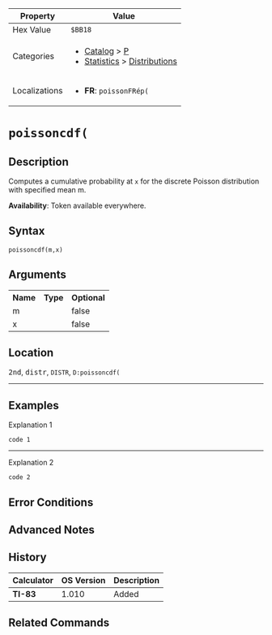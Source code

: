 | Property      | Value |
|---------------|-------|
| Hex Value     | `$BB18`|
| Categories    | <ul><li>[Catalog](../categories/Catalog.md) > [P](../categories/Catalog.md#P)</li><li>[Statistics](../categories/Statistics.md) > [Distributions](../categories/Statistics.md#Distributions)</li></ul> |
| Localizations | <ul><li><b>FR</b>: `poissonFRép(`</li></ul> |

# `poissoncdf(`

## Description
Computes a cumulative probability at `x` for the discrete Poisson distribution with specified mean m.


<b>Availability</b>: Token available everywhere.

## Syntax
`poissoncdf(m,x)`

## Arguments
<table>
<tr><th>Name</th><th>Type</th><th>Optional</th></tr>

<tr><td>m</td><td></td><td>false</td></tr>

<tr><td>x</td><td></td><td>false</td></tr>

</table>

## Location
<kbd>2nd</kbd>, <kbd>distr</kbd>, `DISTR`, `D:poissoncdf(`
<hr>

## Examples

Explanation 1
```ti-basic
code 1
```
---
Explanation 2
```ti-basic
code 2
```

## Error Conditions


## Advanced Notes


## History
| Calculator | OS Version | Description |
|------------|------------|-------------|
| <b>TI-83</b> | 1.010 | Added

## Related Commands

    